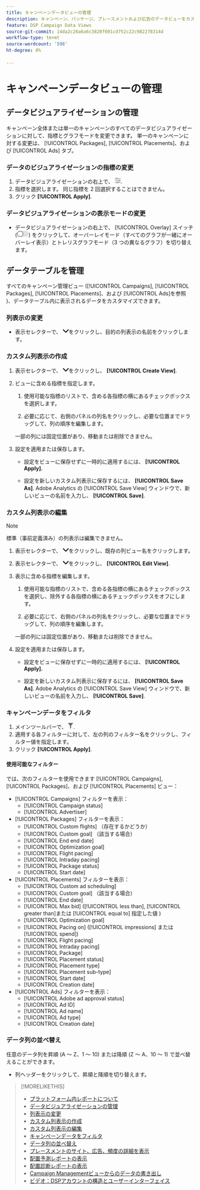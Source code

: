 ```yaml
---
title: キャンペーンデータビューの管理
description: キャンペーン、パッケージ、プレースメントおよび広告のデータビューをカスタマイズする方法について説明します。
feature: DSP Campaign Data Views
source-git-commit: 14da2c26a6a6c3820f691cd752c22c982278314d
workflow-type: tm+mt
source-wordcount: '598'
ht-degree: 0%

---
```



# キャンペーンデータビューの管理

## データビジュアライゼーションの管理

キャンペーン全体または単一のキャンペーンのすべてのデータビジュアライゼーションに対して、指標とグラフモードを変更できます。 単一のキャンペーンに対する変更は、 [!UICONTROL Packages], [!UICONTROL Placements]、および [!UICONTROL Ads] タブ。

### データのビジュアライゼーションの指標の変更

1. データビジュアライゼーションの右上で、 ![設定](/help/dsp/assets/settings-chart.png).
1. 指標を選択します。
同じ指標を 2 回選択することはできません。
1. クリック **[!UICONTROL Apply]**.

### データビジュアライゼーションの表示モードの変更

* データビジュアライゼーションの右上で、 [!UICONTROL Overlay] スイッチ (![オーバーレイスイッチ](/help/dsp/assets/overlay.png)) をクリックして、オーバーレイモード（すべてのグラフが一緒にオーバーレイ表示）とトレリスグラフモード（3 つの異なるグラフ）を切り替えます。

## データテーブルを管理

すべてのキャンペーン管理ビュー ([!UICONTROL Campaigns], [!UICONTROL Packages], [!UICONTROL Placements]、および [!UICONTROL Ads]を参照 )、データテーブル内に表示されるデータをカスタマイズできます。

### 列表示の変更

* 表示セレクターで、 ![下向き矢印](/help/dsp/assets/chevron-down.png)をクリックし、目的の列表示の名前をクリックします。

### カスタム列表示の作成

1. 表示セレクターで、 ![下向き矢印](/help/dsp/assets/chevron-down.png)をクリックし、 **[!UICONTROL Create View]**.

1. ビューに含める指標を指定します。

   1. 使用可能な指標のリストで、含める各指標の横にあるチェックボックスを選択します。

   1. 必要に応じて、右側のパネルの列名をクリックし、必要な位置までドラッグして、列の順序を編集します。

   一部の列には固定位置があり、移動または削除できません。

1. 設定を適用または保存します。

   * 設定をビューに保存せずに一時的に適用するには、 **[!UICONTROL Apply].**

   * 設定を新しいカスタム列表示に保存するには、 **[!UICONTROL Save As]**. Adobe Analytics の [!UICONTROL Save View] ウィンドウで、新しいビューの名前を入力し、 **[!UICONTROL Save]**.

### カスタム列表示の編集

>[!NOTE]
>
>標準（事前定義済み）の列表示は編集できません。

1. 表示セレクターで、 ![下向き矢印](/help/dsp/assets/chevron-down.png)をクリックし、既存の列ビュー名をクリックします。

1. 表示セレクターで、 ![下向き矢印](/help/dsp/assets/chevron-down.png)をクリックし、 **[!UICONTROL Edit View]**.

1. 表示に含める指標を編集します。

   1. 使用可能な指標のリストで、含める各指標の横にあるチェックボックスを選択し、除外する各指標の横にあるチェックボックスをオフにします。

   1. 必要に応じて、右側のパネルの列名をクリックし、必要な位置までドラッグして、列の順序を編集します。

   一部の列には固定位置があり、移動または削除できません。

1. 設定を適用または保存します。

   * 設定をビューに保存せずに一時的に適用するには、 **[!UICONTROL Apply].**

   * 設定を新しいカスタム列表示に保存するには、 **[!UICONTROL Save As]**. Adobe Analytics の [!UICONTROL Save View] ウィンドウで、新しいビューの名前を入力し、 **[!UICONTROL Save]**.

### キャンペーンデータをフィルタ

1. メインツールバーで、 ![フィルターボタン](/help/dsp/assets/filter.png).
1. 適用する各フィルターに対して、左の列のフィルター名をクリックし、フィルター値を指定します。
1. クリック **[!UICONTROL Apply]**.

#### 使用可能なフィルター

では、次のフィルターを使用できます [!UICONTROL Campaigns], [!UICONTROL Packages]、および [!UICONTROL Placements] ビュー：

* [!UICONTROL Campaigns] フィルターを表示：
   * [!UICONTROL Campaign status]
   * [!UICONTROL Advertiser]
* [!UICONTROL Packages] フィルターを表示：
   * [!UICONTROL Custom flights] （存在するかどうか）
   * [!UICONTROL Custom goal] （該当する場合）
   * [!UICONTROL End end date]
   * [!UICONTROL Optimization goal]
   * [!UICONTROL Flight pacing]
   * [!UICONTROL Intraday pacing]
   * [!UICONTROL Package status]
   * [!UICONTROL Start date]
* [!UICONTROL Placements] フィルターを表示：
   * [!UICONTROL Custom ad scheduling]
   * [!UICONTROL Custom goal] （該当する場合）
   * [!UICONTROL End date]
   * [!UICONTROL Max bid] ([!UICONTROL less than], [!UICONTROL greater than]または [!UICONTROL equal to] 指定した値 )
   * [!UICONTROL Optimization goal]
   * [!UICONTROL Pacing on] ([!UICONTROL impressions] または [!UICONTROL spend])
   * [!UICONTROL Flight pacing]
   * [!UICONTROL Intraday pacing]
   * [!UICONTROL Package]
   * [!UICONTROL Placement status]
   * [!UICONTROL Placement type]
   * [!UICONTROL Placement sub-type]
   * [!UICONTROL Start date]
   * [!UICONTROL Creation date]
* [!UICONTROL Ads] フィルターを表示：
   * [!UICONTROL Adobe ad approval status]
   * [!UICONTROL Ad ID]
   * [!UICONTROL Ad name]
   * [!UICONTROL Ad type]
   * [!UICONTROL Creation date]

### データ列の並べ替え

任意のデータ列を昇順 (A ～ Z、1 ～ 10) または降順 (Z ～ A、10 ～ 1) で並べ替えることができます。

* 列ヘッダーをクリックして、昇順と降順を切り替えます。

<!-- add more links-->

>[!MORELIKETHIS]
>
>* [プラットフォーム内レポートについて](campaign-reports-about.md)
>* [データビジュアライゼーションの管理](/help/dsp/campaign-management/reports/campaign-data-visualization-manage.md)
>* [列表示の変更](column-view-change.md)
>* [カスタム列表示の作成](column-view-create.md)
>* [カスタム列表示の編集](/help/dsp/campaign-management/reports/column-view-edit.md)
>* [キャンペーンデータをフィルタ](campaign-data-filter.md)
>* [データ列の並べ替え](campaign-data-sort.md)
>* [プレースメントのサイト、広告、頻度の詳細を表示](placement-details-view.md)
>* [配置予測レポートの表示](/help/dsp/campaign-management/reports/placement-forecast.md)
>* [配置診断レポートの表示](placement-diagnostics.md)
>* [Campaign Managementビューからのデータの書き出し](campaign-export-data.md)
>* [ビデオ：DSPアカウントの構造とユーザーインターフェイス](https://experienceleague.adobe.com/docs/advertising-learn/tutorials/dsp/ui.html)
